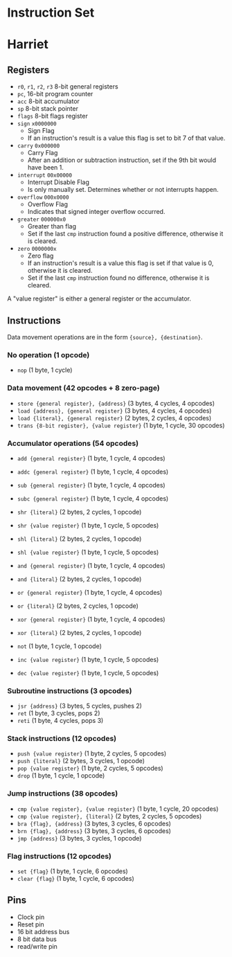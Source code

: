 # Instruction Set

# Harriet

## Registers
- `r0`, `r1`, `r2`, `r3` 8-bit general registers
- `pc`, 16-bit program counter
- `acc` 8-bit accumulator
- `sp` 8-bit stack pointer
- `flags` 8-bit flags register
 - `sign` `x0000000`
   - Sign Flag
   - If an instruction's result is a value this flag is set to bit 7 of that value.
 - `carry` `0x000000`
   - Carry Flag
   - After an addition or subtraction instruction, set if the 9th bit would have been 1.
 - `interrupt` `00x00000`
   - Interrupt Disable Flag
   - Is only manually set. Determines whether or not interrupts happen.
 - `overflow` `000x0000`
   - Overflow Flag
   - Indicates that signed integer overflow occurred.
 - `greater` `000000x0`
   - Greater than flag
   - Set if the last `cmp` instruction found a positive difference, otherwise it is cleared.
 - `zero` `0000000x`
   - Zero flag
   - If an instruction's result is a value this flag is set if that value is 0, otherwise it is cleared.
   - Set if the last `cmp` instruction found no difference, otherwise it is cleared.


A "value register" is either a general register or the accumulator.

## Instructions

Data movement operations are in the form `{source}, {destination}`.

### No operation (1 opcode)

- `nop` (1 byte, 1 cycle)

### Data movement (42 opcodes + 8 zero-page)

- `store {general register}, {address}` (3 bytes, 4 cycles, 4 opcodes)
- `load {address}, {general register}` (3 bytes, 4 cycles, 4 opcodes)
- `load {literal}, {general register}` (2 bytes, 2 cycles, 4 opcodes)
- `trans {8-bit register}, {value register}` (1 byte, 1 cycle, 30 opcodes)

### Accumulator operations (54 opcodes)

- `add {general register}` (1 byte, 1 cycle, 4 opcodes)
- `addc {general register}` (1 byte, 1 cycle, 4 opcodes)
- `sub {general register}` (1 byte, 1 cycle, 4 opcodes)
- `subc {general register}` (1 byte, 1 cycle, 4 opcodes)
- `shr {literal}` (2 bytes, 2 cycles, 1 opcode)
- `shr {value register}` (1 byte, 1 cycle, 5 opcodes)
- `shl {literal}` (2 bytes, 2 cycles, 1 opcode)
- `shl {value register}` (1 byte, 1 cycle, 5 opcodes)
- `and {general register}` (1 byte, 1 cycle, 4 opcodes)
- `and {literal}` (2 bytes, 2 cycles, 1 opcode)
- `or {general register}` (1 byte, 1 cycle, 4 opcodes)
- `or {literal}` (2 bytes, 2 cycles, 1 opcode)
- `xor {general register}` (1 byte, 1 cycle, 4 opcodes)
- `xor {literal}` (2 bytes, 2 cycles, 1 opcode)
- `not` (1 byte, 1 cycle, 1 opcode)


- `inc {value register}` (1 byte, 1 cycle, 5 opcodes)
- `dec {value register}` (1 byte, 1 cycle, 5 opcodes)

### Subroutine instructions (3 opcodes)

- `jsr {address}` (3 bytes, 5 cycles, pushes 2)
- `ret` (1 byte, 3 cycles, pops 2)
- `reti` (1 byte, 4 cycles, pops 3)

### Stack instructions (12 opcodes)

- `push {value register}` (1 byte, 2 cycles, 5 opcodes)
- `push {literal}` (2 bytes, 3 cycles, 1 opcode)
- `pop {value register}` (1 byte, 2 cycles, 5 opcodes)
- `drop` (1 byte, 1 cycle, 1 opcode)

### Jump instructions (38 opcodes)

- `cmp {value register}, {value register}` (1 byte, 1 cycle, 20 opcodes)
- `cmp {value register}, {literal}` (2 bytes, 2 cycles, 5 opcodes)
- `bra {flag}, {address}` (3 bytes, 3 cycles, 6 opcodes)
- `brn {flag}, {address}` (3 bytes, 3 cycles, 6 opcodes)
- `jmp {address}` (3 bytes, 3 cycles, 1 opcode)

### Flag instructions (12 opcodes)

- `set {flag}` (1 byte, 1 cycle, 6 opcodes)
- `clear {flag}` (1 byte, 1 cycle, 6 opcodes)

## Pins

- Clock pin
- Reset pin
- 16 bit address bus
- 8 bit data bus
- read/write pin
